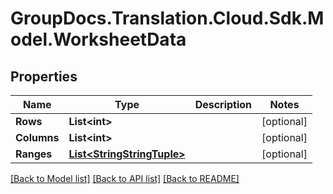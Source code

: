 # GroupDocs.Translation.Cloud.Sdk.Model.WorksheetData

## Properties

Name | Type | Description | Notes
------------ | ------------- | ------------- | -------------
**Rows** | **List&lt;int&gt;** |  | [optional] 
**Columns** | **List&lt;int&gt;** |  | [optional] 
**Ranges** | [**List&lt;StringStringTuple&gt;**](StringStringTuple.md) |  | [optional] 

[[Back to Model list]](../README.md#documentation-for-models) [[Back to API list]](../README.md#documentation-for-api-endpoints) [[Back to README]](../README.md)

